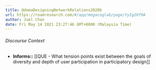 ```yaml
---
title: @demaDesigningNetworkRelations2020b
url: https://roamresearch.com/#/app/megacoglab/page/YyIg2Of9A
author: Joel Chan
date: Fri May 14 2021 23:27:46 GMT+0800 (Malaysia Time)
---
```




###### Discourse Context

- **Informs::** [[QUE - What tension points exist between the goals of diversity and depth of user participation in participatory design]]
